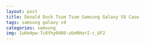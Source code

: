 ```yaml
---
layout: post
title: Donald Duck Tsum Tsum Samsung Galaxy S9 Case
tags: samsung galaxy s9
categories: samsung
img: 1uKm4pw-7c6Yhy04N9-uUeRHorI-c_UF2
---
```

